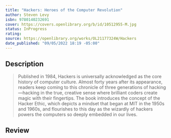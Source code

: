```yaml
---
title: "Hackers: Heroes of the Computer Revolution" 
author: Steven Levy
isbn: 9780140232691
cover: https://covers.openlibrary.org/b/id/10512955-M.jpg
status: InProgress
rating: 
source: https://openlibrary.org/works/OL21177324W/Hackers
date_published: "09/05/2022 18:19 -05:00"
---
```


## Description

> Published in 1984, Hackers is universally acknowledged as the core history of computer culture. Almost forty years after its appearance, readers keep coming to this chronicle of three generations of hacking—hacking in the true, creative sense where brilliant coders create magic with their fingertips. The book introduces the concept of the Hacker Ethic, which depicts a mindset that began at MIT in the 1950s and 1960s, and flourishes to this day as the wizardly of hackers powers the computers so deeply embedded in our lives. 

## Review